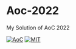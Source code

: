 # Aoc-2022
My Solution of AoC 2022

[![AoC](https://badgen.net/badge/AoC/2022/blue)](https://adventofcode.com/2022)
[![MIT](https://badgen.net/badge/license/MIT/blue)](./LICENSE)

<br/>
<br/>
